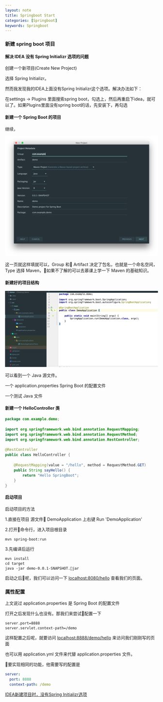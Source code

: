 ```yaml
---
layout: note
title: Springboot Start
categories: [Springboot]
keywords: Springboot
---
```



### 新建 spring boot 项目

#### 解决 IDEA 没有 Spring Initializr 选项的问题

创建一个新项目(Create New Project)

选择 Spring Initializr。

然而我发现我的IDEA上面没有Spring Initializr这个选项。解决办法如下：

在settings -> Plugins 里面搜索spring boot，勾选上，然后再重启下idea，就可以了。如果Plugins里面没有spring boot的话，先安装下，再勾选

#### 新建一个 Spring Boot 的项目

继续，

![开始](/images/post/spring-boot/start.png)

这一页就这样填就可以，Group 和 Artifact 决定了包名，也就是一个命名空间，Type 选择 Maven，如果不了解的可以去慕课上学一下 Maven 的基础知识。

#### 新建好的项目结构

![新建好的项目结构](/images/post/spring-boot/default.png)

可以看到一个 Java 源文件。

一个 application.properties Spring Boot 的配置文件

一个测试 Java 文件

#### 新建一个 HelloController 类

```java
package com.example.demo;

import org.springframework.web.bind.annotation.RequestMapping;
import org.springframework.web.bind.annotation.RequestMethod;
import org.springframework.web.bind.annotation.RestController;

@RestController
public class HelloController {

    @RequestMapping(value = "/hello", method = RequestMethod.GET)
    public String sayHello() {
        return "Hello SpringBoot";
    }
}

```

#### 启动项目

启动项目的方法

1.直接在项目 源文件 DemoApplication 上右键 Run 'DemoApplication' 

2.打开命令行，进入项目根目录

```shell
mvn spring-boot:run
```

3.先编译后运行

```shell
mvn install
cd target
java -jar demo-0.0.1-SNAPSHOT.jar
```

启动之后呢，我们可以访问一下 [localhost:8080/hello](http://localhost:8080/hello) 查看我们的页面。

### 属性配置

上文说过 application.properties 是 Spring Boot 的配置文件

打开之后发现什么也没有。那我们来尝试配置一下

```
server.port=8888
server.servlet.context-path=/demo
```

这样配置之后呢，就要访问 [localhost:8888/demo/hello](http://localhost:8888/demo/hello) 来访问我们刚刚写的页面

也可以用 application.yml 文件来代替 application.properties 文件。

要实现相同的功能，他需要写的配置是

```yml
server: 
  port: 8888
  context-path: /demo 
```

[IDEA新建项目时，没有Spring Initializr选项](https://blog.csdn.net/u012860950/article/details/76146072)